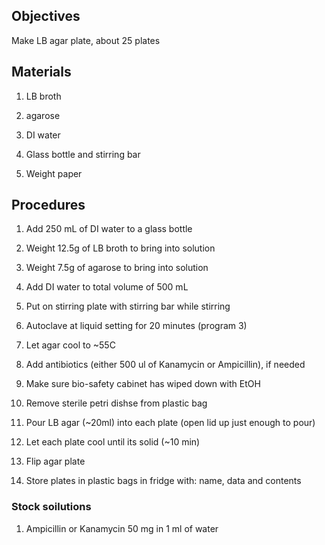 ## Objectives
Make LB agar plate, about 25 plates

## Materials
1. LB broth

2. agarose

3. DI water

4. Glass bottle and stirring bar

5. Weight paper

## Procedures
1. Add 250 mL of DI water to a glass bottle

2. Weight 12.5g of LB broth to bring into solution

3. Weight 7.5g of agarose to bring into solution

4. Add DI water to total volume of 500 mL

5. Put on stirring plate with stirring bar while stirring

6. Autoclave at liquid setting for 20 minutes (program 3)

7. Let agar cool to ~55C

8. Add antibiotics (either 500 ul of Kanamycin or Ampicillin), if needed

9. Make sure bio-safety cabinet has wiped down with EtOH

10. Remove sterile petri dishse from plastic bag

11. Pour LB agar (~20ml) into each plate (open lid up just enough to pour)

12. Let each plate cool until its solid (~10 min)

13. Flip agar plate

14. Store plates in plastic bags in fridge with: name, data and contents

### Stock soilutions
1. Ampicillin or Kanamycin 50 mg in 1 ml of water

